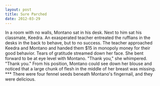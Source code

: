 ```yaml
---
layout: post
title: Sure Parched
date: 2012-03-29
---
```

In a room with no walls, Montano sat in his desk. Next to him sat his
      classmate, Keedra. An exasperated teacher entreated the ruffians in the desks in the back to
      behave, but to no success.    The teacher approached Keedra and Montano
      and handed them $15 in monopoly money for their good behavior. Tears of gratitude streamed
      down her face. She bent forward to be at eye level with Montano.    "Thank
      you," she whimpered. "Thank you."    From his position, Montano could see
      down her blouse and noticed that a large chunk of flesh in the middle of her breast was
      missing.    ***    There were four fennel seeds
      beneath Montano's fingernail, and they were delicious.